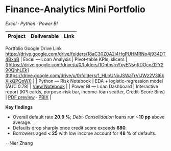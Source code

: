 # Finance-Analytics Mini Portfolio  
*Excel · Python · Power BI*

| Project | Deliverable | Link |
|---------|-------------|------|
Portfolio Google Drive Link
https://drive.google.com/drive/folders/18aC30Z0A2i4HgPUHMRNo4j934DT4BxhB
| Excel — Loan Analysis | Pivot-table KPIs, slicers |([https://drive.google.com/drive/u/0/folders/1GpthsrnYxyENsgRDOcxZl2Y290QhhLEk](https://drive.google.com/drive/u/0/folders/1_HLbUNqJSWaTrViJWz2V3l6kXikQPQoW)) |
| Python — Risk Notebook | EDA + logistic-regression model (AUC 0.78) | [View Notebook](https://drive.google.com/drive/u/0/folders/1g_g5Z0K5Bvbqp_BholIb75Ou_YQ6XMt8) |
| Power BI — Loan Dashboard | Interactive report (KPI cards, purpose-risk bar, income-loan scatter, Credit-Score Bins) | [PDF preview](https://drive.google.com/drive/u/0/folders/1LQ6K2btVSYdnPWpbkuo535gk4AIpgOCg) · [PBIX](https://drive.google.com/drive/folders/1HtIZGYwadx0wFOuztmaIH-yt2T0njwE-) |

**Key findings**  
- Overall default rate **20.9 %**; *Debt-Consolidation* loans run **~10 pp** above average.  
- Defaults drop sharply once credit score exceeds **680**.  
- Borrowers aged **< 25** with low income account for **48 %** of defaults.


--Nier Zhang
